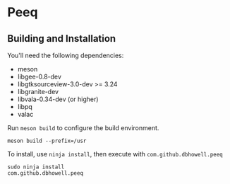 # Peeq

## Building and Installation

You'll need the following dependencies:
* meson
* libgee-0.8-dev
* libgtksourceview-3.0-dev >= 3.24
* libgranite-dev
* libvala-0.34-dev (or higher)
* libpq
* valac

Run `meson build` to configure the build environment.

    meson build --prefix=/usr

To install, use `ninja install`, then execute with `com.github.dbhowell.peeq`

    sudo ninja install
    com.github.dbhowell.peeq
